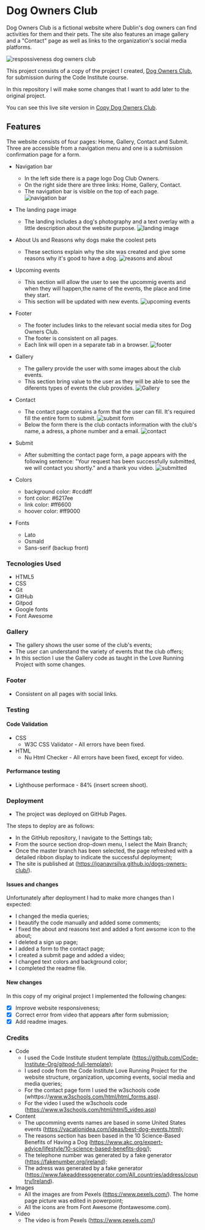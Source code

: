 # Dog Owners Club 
Dog Owners Club is a fictional website where Dublin's dog owners can find activities for them and their pets.
The site also features an image gallery and a "Contact" page as well as links to the organization's social media platforms.

![respossiveness dog owners club](https://user-images.githubusercontent.com/83631970/158605251-4530cc60-4726-4dc5-8332-ff2b4d07fc0b.png)

This project consists of a copy of the project I created, [Dog Owners Club](https://joanavrsilva.github.io/dog-owners-club/), for submission during the Code Institute course.

In this repository I will make some changes that I want to add later to the original project.

You can see this live site version in [Copy Dog Owners Club](https://joanavrsilva.github.io/copy-dog-owners-club/).


## Features
The website consists of four pages: Home, Gallery, Contact and Submit. Three are accessible from a navigation menu and one is a submission confirmation page for a form.

* Navigation bar
    * In the left side there is a page logo Dog Club Owners. 
    * On the right side there are three links: Home, Gallery, Contact.
    * The navigation bar is visible on the top of each page.
    ![navigation bar](https://user-images.githubusercontent.com/83631970/158605805-23f3e498-6537-446c-aa81-adc52f61a85d.png)

* The landing page image
    * The landing includes a dog's photography and a text overlay with a little description about the website purpose.
    ![landing image](https://user-images.githubusercontent.com/83631970/158606352-0ce03df7-6d6d-4070-a98d-a7493a2e7352.png)

* About Us and Reasons why dogs make the coolest pets
    * These sections explain why the site was created and give some reasons why it's good to have a dog.
    ![reasons and about](https://user-images.githubusercontent.com/83631970/158608379-72a564e8-b658-446d-9ba0-1b02c750b7b2.png)

* Upcoming events
    * This section will allow the user to see the upcommig events and when they will happen,the name of the events, the place and time they start.
    * This section will be updated with new events.
    ![upcoming events](https://user-images.githubusercontent.com/83631970/158607871-03a29b44-11e8-4f34-bfd9-ef0adb37e511.png)
 
* Footer
    * The footer includes links to the relevant social media sites for Dog Owners Club.
    * The footer is consistent on all pages.
    * Each link will open in a separate tab in a browser.
    ![footer](https://user-images.githubusercontent.com/83631970/158607960-cd6f5b71-72c3-47b5-a17e-147dc0287418.png)

* Gallery
    * The gallery provide the user with some images about the club events.
    * This section bring value to the user as they will be able to see the diferents types of events the club provides.
    ![Gallery](https://user-images.githubusercontent.com/83631970/158610173-12407b2d-e583-46b8-a0be-5c1226892b70.png)

* Contact
    * The contact page contains a form that the user can fill. It's required fill the entire form to submit. 
    ![submit form](https://user-images.githubusercontent.com/83631970/158610260-e310627c-cf1a-4b66-9a42-c60f6b25f312.png)
    * Below the form there is the club contacts information with the club's name, a adress, a phone number and a email.
    ![contact](https://user-images.githubusercontent.com/83631970/158609511-3ceaf42c-4797-4724-97b2-5426f980882b.png)

* Submit
    * After submitting the contact page form, a page appears with the following sentence: "Your request has been successfully submitted, we will contact you shortly." and a thank you video.
    ![submitted](https://user-images.githubusercontent.com/83631970/158610615-57736d36-c485-4a12-9143-92a887d83767.png)

* Colors
    * background color: #ccddff
    * font color: #6217ee
    * link color: #ff6600
    * hoover color: #ff9000

* Fonts
    * Lato
    * Osmald
    * Sans-serif (backup front)

### Tecnologies Used
* HTML5 
* CSS
* Git
* GitHub
* Gitpod
* Google fonts
* Font Awesome 

### Gallery
* The gallery shows the user some of the club's events;
* The user can understand the variety of events that the club offers;
* In this section I use the Gallery code as taught in the Love Running Project with some changes.


### Footer
* Consistent on all pages with social links.

### Testing
#### Code Validation
* CSS
    * W3C CSS Validator - All errors have been fixed.
* HTML
    * Nu Html Checker - All errors have been fixed, except for video.

#### Performance testing
* Lighthouse performace - 84% (insert screen shoot).

### Deployment
* The project was deployed on GitHub Pages.

The steps to deploy are as follows:
* In the GitHub repository, I navigate to the Settings tab;
* From the source section drop-down menu, I select the Main Branch;
* Once the master branch has been selected, the page refreshed with a detailed ribbon display to indicate the successful deployment;
* The site is published at (https://joanavrsilva.github.io/dogs-owners-club/).

#### Issues and changes
Unfortunately after deployment I had to make more changes than I expected:
* I changed the media queries;
* I beautify the code manually and added some comments;
* I fixed the about and reasons text and added a font awsome icon to the about;
* I deleted a sign up page;
* I added a form to the contact page;
* I created a submit page and added a video;
* I changed text colors and background color;
* I completed the readme file.

#### New changes
In this copy of my original project I implemented the following changes:
- [x] Improve website responsiveness;
- [x] Correct error from video that appears after form submission;
- [x] Add readme images. 

### Credits
* Code
    * I used the Code Institute student template (https://github.com/Code-Institute-Org/gitpod-full-template);
    * I used code from the Code Institute Love Running Project for the website structure, organization, upcoming events, social media and media queries;
    * For the contact page form I used the w3schools code (whttps://www.w3schools.com/html/html_forms.asp).
    * For the video I used the w3schools code (https://www.w3schools.com/html/html5_video.asp)
* Content
    * The upcomming events names are based in some United States events (https://vacationidea.com/ideas/best-dog-events.html);
    * The reasons section has been based in the 10 Science-Based Benefits of Having a Dog (https://www.akc.org/expert-advice/lifestyle/10-science-based-benefits-dog/);
    * The telephone number was generated by a fake generator (https://fakenumber.org/ireland);
    * The adress  was generated by a fake generator (https://www.fakeaddressgenerator.com/All_countries/address/country/Ireland).
* Images
    * All the images are from Pexels (https://www.pexels.com/). The home page picture was edited in powerpoint;
    * All the icons are from Font Awesome (fontawesome.com).
* Video
    * The video is from Pexels (https://www.pexels.com/)
